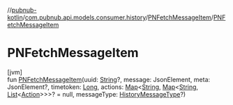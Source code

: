 //[pubnub-kotlin](../../../index.md)/[com.pubnub.api.models.consumer.history](../index.md)/[PNFetchMessageItem](index.md)/[PNFetchMessageItem](-p-n-fetch-message-item.md)

# PNFetchMessageItem

[jvm]\
fun [PNFetchMessageItem](-p-n-fetch-message-item.md)(uuid: [String](https://kotlinlang.org/api/latest/jvm/stdlib/kotlin/-string/index.html)?, message: JsonElement, meta: JsonElement?, timetoken: [Long](https://kotlinlang.org/api/latest/jvm/stdlib/kotlin/-long/index.html), actions: [Map](https://kotlinlang.org/api/latest/jvm/stdlib/kotlin.collections/-map/index.html)&lt;[String](https://kotlinlang.org/api/latest/jvm/stdlib/kotlin/-string/index.html), [Map](https://kotlinlang.org/api/latest/jvm/stdlib/kotlin.collections/-map/index.html)&lt;[String](https://kotlinlang.org/api/latest/jvm/stdlib/kotlin/-string/index.html), [List](https://kotlinlang.org/api/latest/jvm/stdlib/kotlin.collections/-list/index.html)&lt;[Action](../-action/index.md)&gt;&gt;&gt;? = null, messageType: [HistoryMessageType](../-history-message-type/index.md)?)
